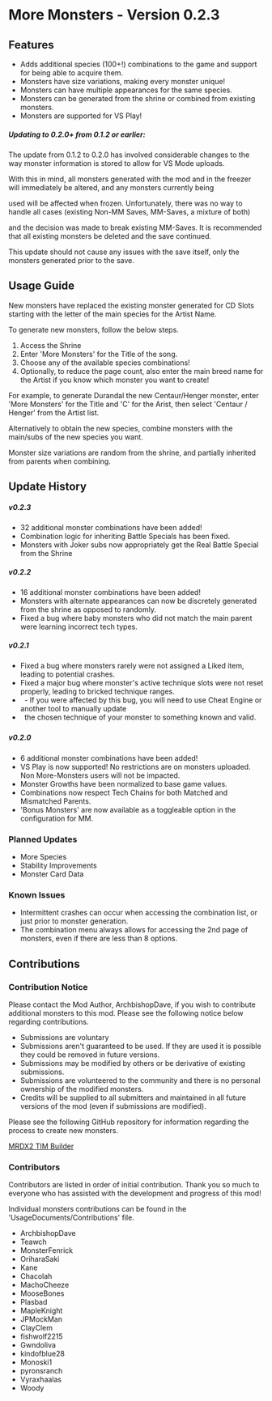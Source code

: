 ﻿# More Monsters - Version 0.2.3

## Features

* Adds additional species (100+!) combinations to the game and support for being able to acquire them.
* Monsters have size variations, making every monster unique!
* Monsters can have multiple appearances for the same species.
* Monsters can be generated from the shrine or combined from existing monsters.
* Monsters are supported for VS Play!



##### Updating to 0.2.0+ from 0.1.2 or earlier:

The update from 0.1.2 to 0.2.0 has involved considerable changes to the way monster information is stored to allow for VS Mode uploads.

With this in mind, all monsters generated with the mod and in the freezer will immediately be altered, and any monsters currently being

used will be affected when frozen. Unfortunately, there was no way to handle all cases (existing Non-MM Saves, MM-Saves, a mixture of both)

and the decision was made to break existing MM-Saves. It is recommended that all existing monsters be deleted and the save continued.

This update should not cause any issues with the save itself, only the monsters generated prior to the save.



## Usage Guide

New monsters have replaced the existing monster generated for CD Slots starting with the letter of the main species for the Artist Name.

To generate new monsters, follow the below steps.

1. Access the Shrine
2. Enter 'More Monsters' for the Title of the song.
3. Choose any of the available species combinations!
4. Optionally, to reduce the page count, also enter the main breed name for the Artist if you know which monster you want to create!



For example, to generate Durandal the new Centaur/Henger monster, enter 'More Monsters' for the Title and 'C' for the Arist, then select 'Centaur / Henger' from the Artist list.



Alternatively to obtain the new species, combine monsters with the main/subs of the new species you want.



Monster size variations are random from the shrine, and partially inherited from parents when combining.



## Update History

##### v0.2.3

* 32 additional monster combinations have been added!
* Combination logic for inheriting Battle Specials has been fixed.
* Monsters with Joker subs now appropriately get the Real Battle Special from the Shrine



##### v0.2.2

* 16 additional monster combinations have been added!
* Monsters with alternate appearances can now be discretely generated from the shrine as opposed to randomly.
* Fixed a bug where baby monsters who did not match the main parent were learning incorrect tech types.



##### v0.2.1

* Fixed a bug where monsters rarely were not assigned a Liked item, leading to potential crashes.
* Fixed a major bug where monster's active technique slots were not reset properly, leading to bricked technique ranges.
*     - If you were affected by this bug, you will need to use Cheat Engine or another tool to manually update
*       the chosen technique of your monster to something known and valid.

##### 

##### v0.2.0

* 6 additional monster combinations have been added!
* VS Play is now supported! No restrictions are on monsters uploaded. Non More-Monsters users will not be impacted.
* Monster Growths have been normalized to base game values.
* Combinations now respect Tech Chains for both Matched and Mismatched Parents.
* 'Bonus Monsters' are now available as a toggleable option in the configuration for MM.





### Planned Updates

* More Species
* Stability Improvements
* Monster Card Data





### Known Issues

* Intermittent crashes can occur when accessing the combination list, or just prior to monster generation.
* The combination menu always allows for accessing the 2nd page of monsters, even if there are less than 8 options.







## Contributions

### Contribution Notice

Please contact the Mod Author, ArchbishopDave, if you wish to contribute additional monsters to this mod. Please see the following notice below regarding contributions.



* Submissions are voluntary
* Submissions aren't guaranteed to be used. If they are used it is possible they could be removed in future versions.
* Submissions may be modified by others or be derivative of existing submissions.
* Submissions are volunteered to the community and there is no personal ownership of the modified monsters.
* Credits will be supplied to all submitters and maintained in all future versions of the mod (even if submissions are modified).



Please see the following GitHub repository for information regarding the process to create new monsters.

[MRDX2 TIM Builder](https://github.com/ArchbishopDave/MRDX2_TIMBuilder)



### Contributors

Contributors are listed in order of initial contribution. Thank you so much to everyone who has assisted with the development and progress of this mod!

Individual monsters contributions can be found in the 'UsageDocuments/Contributions' file.



* ArchbishopDave
* Teawch
* MonsterFenrick
* OriharaSaki
* Kane
* Chacolah
* MachoCheeze
* MooseBones
* Plasbad
* MapleKnight
* JPMockMan
* ClayClem
* fishwolf2215
* Gwndoliva
* kindofblue28
* Monoski1
* pyronsranch
* Vyraxhaalas
* Woody

